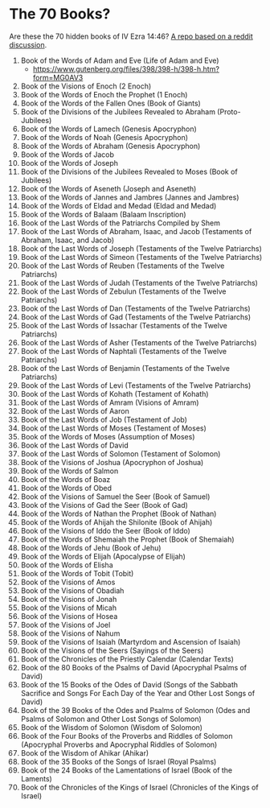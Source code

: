 # The 70 Books?

Are these the 70 hidden books of IV Ezra 14:46? [A repo based on a reddit discussion](https://www.reddit.com/r/trueearthscience/comments/1bicrij/are_these_the_70_hidden_books_of_iv_ezra_1446/). 

1. Book of the Words of Adam and Eve (Life of Adam and Eve)
   - https://www.gutenberg.org/files/398/398-h/398-h.htm?form=MG0AV3
3. Book of the Visions of Enoch (2 Enoch)
4. Book of the Words of Enoch the Prophet (1 Enoch)
5. Book of the Words of the Fallen Ones (Book of Giants)
6. Book of the Divisions of the Jubilees Revealed to Abraham (Proto-Jubilees)
7. Book of the Words of Lamech (Genesis Apocryphon)
8. Book of the Words of Noah (Genesis Apocryphon)
9. Book of the Words of Abraham (Genesis Apocryphon)
10. Book of the Words of Jacob
11. Book of the Words of Joseph
12. Book of the Divisions of the Jubilees Revealed to Moses (Book of Jubilees)
13. Book of the Words of Aseneth (Joseph and Aseneth)
14. Book of the Words of Jannes and Jambres (Jannes and Jambres)
15. Book of the Words of Eldad and Medad (Eldad and Medad)
16. Book of the Words of Balaam (Balaam Inscription)
17. Book of the Last Words of the Patriarchs Compiled by Shem
18. Book of the Last Words of Abraham, Isaac, and Jacob (Testaments of Abraham, Isaac, and Jacob)
19. Book of the Last Words of Joseph (Testaments of the Twelve Patriarchs)
20. Book of the Last Words of Simeon (Testaments of the Twelve Patriarchs)
21. Book of the Last Words of Reuben (Testaments of the Twelve Patriarchs)
22. Book of the Last Words of Judah (Testaments of the Twelve Patriarchs)
23. Book of the Last Words of Zebulun (Testaments of the Twelve Patriarchs)
24. Book of the Last Words of Dan (Testaments of the Twelve Patriarchs)
25. Book of the Last Words of Gad (Testaments of the Twelve Patriarchs)
26. Book of the Last Words of Issachar (Testaments of the Twelve Patriarchs)
27. Book of the Last Words of Asher (Testaments of the Twelve Patriarchs)
28. Book of the Last Words of Naphtali (Testaments of the Twelve Patriarchs)
29. Book of the Last Words of Benjamin (Testaments of the Twelve Patriarchs)
30. Book of the Last Words of Levi (Testaments of the Twelve Patriarchs)
31. Book of the Last Words of Kohath (Testament of Kohath)
32. Book of the Last Words of Amram (Visions of Amram)
33. Book of the Last Words of Aaron
34. Book of the Last Words of Job (Testament of Job)
35. Book of the Last Words of Moses (Testament of Moses)
36. Book of the Words of Moses (Assumption of Moses)
37. Book of the Last Words of David
38. Book of the Last Words of Solomon (Testament of Solomon)
39. Book of the Visions of Joshua (Apocryphon of Joshua)
40. Book of the Words of Salmon
41. Book of the Words of Boaz
42. Book of the Words of Obed
43. Book of the Visions of Samuel the Seer (Book of Samuel)
44. Book of the Visions of Gad the Seer (Book of Gad)
45. Book of the Words of Nathan the Prophet (Book of Nathan)
46. Book of the Words of Ahijah the Shilonite (Book of Ahijah)
47. Book of the Visions of Iddo the Seer (Book of Iddo)
48. Book of the Words of Shemaiah the Prophet (Book of Shemaiah)
49. Book of the Words of Jehu (Book of Jehu)
50. Book of the Words of Elijah (Apocalypse of Elijah)
51. Book of the Words of Elisha
52. Book of the Words of Tobit (Tobit)
53. Book of the Visions of Amos
54. Book of the Visions of Obadiah
55. Book of the Visions of Jonah
56. Book of the Visions of Micah
57. Book of the Visions of Hosea
58. Book of the Visions of Joel
59. Book of the Visions of Nahum
60. Book of the Visions of Isaiah (Martyrdom and Ascension of Isaiah)
61. Book of the Visions of the Seers (Sayings of the Seers)
62. Book of the Chronicles of the Priestly Calendar (Calendar Texts)
63. Book of the 80 Books of the Psalms of David (Apocryphal Psalms of David)
64. Book of the 15 Books of the Odes of David (Songs of the Sabbath Sacrifice and Songs For Each Day of the Year and Other Lost Songs of David)
65. Book of the 39 Books of the Odes and Psalms of Solomon (Odes and Psalms of Solomon and Other Lost Songs of Solomon)
66. Book of the Wisdom of Solomon (Wisdom of Solomon)
67. Book of the Four Books of the Proverbs and Riddles of Solomon (Apocryphal Proverbs and Apocryphal Riddles of Solomon)
68. Book of the Wisdom of Ahikar (Ahikar)
69. Book of the 35 Books of the Songs of Israel (Royal Psalms)
70. Book of the 24 Books of the Lamentations of Israel (Book of the Laments)
71. Book of the Chronicles of the Kings of Israel (Chronicles of the Kings of Israel)
